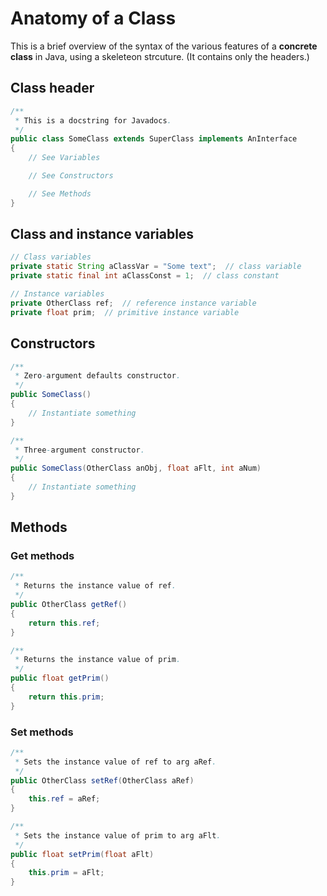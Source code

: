 # Anatomy of a Class

This is a brief overview of the syntax of the various features of a **concrete class** in Java, using a skeleteon strcuture. (It contains only the headers.)

## Class header

~~~java
/**
 * This is a docstring for Javadocs.
 */
public class SomeClass extends SuperClass implements AnInterface
{
    // See Variables

    // See Constructors

    // See Methods
}
~~~

## Class and instance variables

~~~java
// Class variables
private static String aClassVar = "Some text";  // class variable
private static final int aClassConst = 1;  // class constant

// Instance variables
private OtherClass ref;  // reference instance variable
private float prim;  // primitive instance variable
~~~

## Constructors

~~~java
/**
 * Zero-argument defaults constructor.
 */
public SomeClass()
{
    // Instantiate something
}

/**
 * Three-argument constructor.
 */
public SomeClass(OtherClass anObj, float aFlt, int aNum)
{
    // Instantiate something
}
~~~

## Methods

### Get methods

~~~java
/**
 * Returns the instance value of ref.
 */
public OtherClass getRef()
{
    return this.ref;
}

/**
 * Returns the instance value of prim.
 */
public float getPrim()
{
    return this.prim;
}
~~~

### Set methods

~~~java
/**
 * Sets the instance value of ref to arg aRef.
 */
public OtherClass setRef(OtherClass aRef)
{
    this.ref = aRef;
}

/**
 * Sets the instance value of prim to arg aFlt.
 */
public float setPrim(float aFlt)
{
    this.prim = aFlt;
}
~~~
